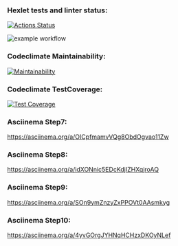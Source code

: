 ### Hexlet tests and linter status:
[![Actions Status](https://github.com/a88217/java-project-71/actions/workflows/hexlet-check.yml/badge.svg)](https://github.com/a88217/java-project-71/actions)

![example workflow](https://github.com/a88217/java-project-71/actions/workflows/workflow.yml/badge.svg)

### Codeclimate Maintainability:
[![Maintainability](https://api.codeclimate.com/v1/badges/098528b02ee65fd10d06/maintainability)](https://codeclimate.com/github/a88217/java-project-71/maintainability)

### Codeclimate TestCoverage:
[![Test Coverage](https://api.codeclimate.com/v1/badges/098528b02ee65fd10d06/test_coverage)](https://codeclimate.com/github/a88217/java-project-71/test_coverage)

### Asciinema Step7:
https://asciinema.org/a/OICpfmamvVQg8ObdOgvao11Zw

### Asciinema Step8:
https://asciinema.org/a/idXONnic5EDcKdjIZHXqjroAQ

### Asciinema Step9:
https://asciinema.org/a/SOn9ymZnzyZxPPOVt0AAsmkyg

### Asciinema Step10:
https://asciinema.org/a/4yvGOrgJYHNqHCHzxDKOyNLef